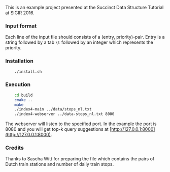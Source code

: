This is an example project presented at the Succinct Data Structure Tutorial at SIGIR 2016.

### Input format

Each line of the input file should consists of a (entry, priority)-pair.
Entry is a string followed by a tab `\t` followed by an integer which
represents the priority.

### Installation

```bash
    ./install.sh
```

### Execution

```bash
    cd build
    cmake ..
    make
    ./index4-main ../data/stops_nl.txt
    ./index4-webserver ../data-stops_nl.txt 8000
```

The webserver will listen to the specified port. In the example the port
is 8080 and you will get top-k query suggestions at 
[http://127.0.0.1:8000](http://127.0.0.1:8000).


### Credits

Thanks to Sascha Witt for preparing the file which contains the pairs of
Dutch train stations and number of daily train stops.
